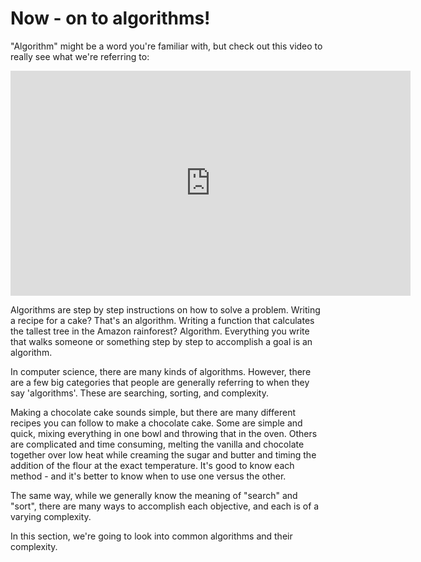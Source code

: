 # Now - on to algorithms!

"Algorithm" might be a word you're familiar with, but check out this video to really see what we're referring to:

<iframe src="http://fast.wistia.net/embed/iframe/424muc7r8n?seo=false" title="Wistia video player" allowtransparency="true" frameborder="0" scrolling="no" class="wistia_embed" name="wistia_embed" allowfullscreen mozallowfullscreen webkitallowfullscreen oallowfullscreen msallowfullscreen width="640" height="360"></iframe>

Algorithms are step by step instructions on how to solve a problem. Writing a recipe for a cake? That's an algorithm. Writing a function that calculates the tallest tree in the Amazon rainforest? Algorithm. Everything you write that walks someone or something step by step to accomplish a goal is an algorithm.

In computer science, there are many kinds of algorithms. However, there are a few big categories that people are generally referring to when they say 'algorithms'. These are searching, sorting, and complexity.

Making a chocolate cake sounds simple, but there are many different recipes you can follow to make a chocolate cake. Some are simple and quick, mixing everything in one bowl and throwing that in the oven. Others are complicated and time consuming, melting the vanilla and chocolate together over low heat while creaming the sugar and butter and timing the addition of the flour at the exact temperature. It's good to know each method - and it's better to know when to use one versus the other.

The same way, while we generally know the meaning of "search" and "sort", there are many ways to accomplish each objective, and each is of a varying complexity.

In this section, we're going to look into common algorithms and their complexity.
